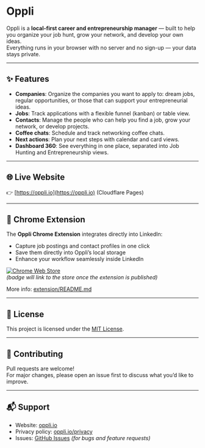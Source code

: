 # Oppli

Oppli is a **local-first career and entrepreneurship manager** — built to help you organize your job hunt, grow your network, and develop your own ideas.  
Everything runs in your browser with no server and no sign-up — your data stays private.

---

## ✨ Features

- **Companies**: Organize the companies you want to apply to: dream jobs, regular opportunities, or those that can support your entrepreneurial ideas.  
- **Jobs**: Track applications with a flexible funnel (kanban) or table view.  
- **Contacts**: Manage the people who can help you find a job, grow your network, or develop projects.  
- **Coffee chats**: Schedule and track networking coffee chats.  
- **Next actions**: Plan your next steps with calendar and card views.  
- **Dashboard 360**: See everything in one place, separated into Job Hunting and Entrepreneurship views.  

---

## 🌐 Live Website

👉 [https://oppli.io](https://oppli.io) (Cloudflare Pages)

---

## 🧩 Chrome Extension

The **Oppli Chrome Extension** integrates directly into LinkedIn:  

- Capture job postings and contact profiles in one click  
- Save them directly into Oppli’s local storage  
- Enhance your workflow seamlessly inside LinkedIn  

[![Chrome Web Store](https://img.shields.io/badge/Chrome%20Extension-coming%20soon-blue)]()  
*(badge will link to the store once the extension is published)*

More info: [extension/README.md](extension/README.md)

---

## 📜 License

This project is licensed under the [MIT License](LICENSE).

---

## 🙌 Contributing

Pull requests are welcome!  
For major changes, please open an issue first to discuss what you’d like to improve.

---

## 📬 Support

- Website: [oppli.io](https://oppli.io)  
- Privacy policy: [oppli.io/privacy](https://oppli.io/privacy.html)  
- Issues: [GitHub Issues](https://github.com/dasarasua/oppli-extension/issues) *(for bugs and feature requests)*
